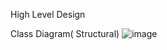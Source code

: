 High Level Design

Class Diagram( Structural) 
![image](https://user-images.githubusercontent.com/98875045/152689110-ca5d3875-daa7-4775-a93a-8ade96ce0ef9.png)

